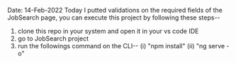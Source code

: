 Date: 14-Feb-2022
Today I putted validations on the required fields of the JobSearch page, you can execute this project by following these steps--
1. clone this repo in your system and open it in your vs code IDE
2. go to JobSearch project
3. run the followings command on the CLI--
   (i) "npm install"
   (ii) "ng serve -o"
